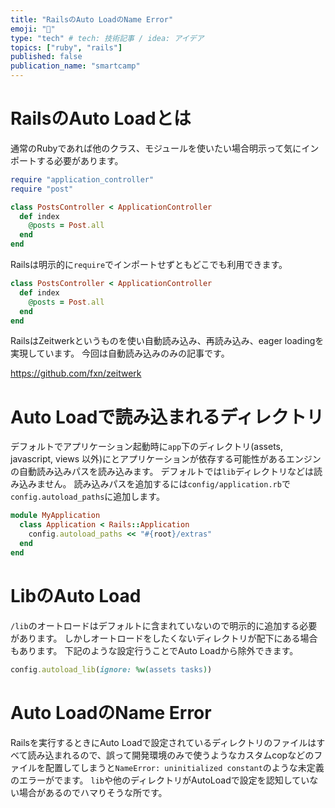 ```yaml
---
title: "RailsのAuto LoadのName Error"
emoji: "🐙"
type: "tech" # tech: 技術記事 / idea: アイデア
topics: ["ruby", "rails"]
published: false
publication_name: "smartcamp"
---
```


# RailsのAuto Loadとは

通常のRubyであれば他のクラス、モジュールを使いたい場合明示って気にインポートする必要があります。

```ruby
require "application_controller"
require "post"

class PostsController < ApplicationController
  def index
    @posts = Post.all
  end
end
```

Railsは明示的に`require`でインポートせずともどこでも利用できます。

```ruby
class PostsController < ApplicationController
  def index
    @posts = Post.all
  end
end
```

RailsはZeitwerkというものを使い自動読み込み、再読み込み、eager loadingを実現しています。
今回は自動読み込みのみの記事です。

https://github.com/fxn/zeitwerk

# Auto Loadで読み込まれるディレクトリ
デフォルトでアプリケーション起動時に`app`下のディレクトリ(assets, javascript, views 以外)にとアプリケーションが依存する可能性があるエンジンの自動読み込みパスを読み込みます。
デフォルトでは`lib`ディレクトリなどは読み込みません。
読み込みパスを追加するには`config/application.rb`で`config.autoload_paths`に追加します。

```ruby
module MyApplication
  class Application < Rails::Application
    config.autoload_paths << "#{root}/extras"
  end
end
```

# LibのAuto Load
`/lib`のオートロードはデフォルトに含まれていないので明示的に追加する必要があります。
しかしオートロードをしたくないディレクトリが配下にある場合もあります。
下記のような設定行うことでAuto Loadから除外できます。
```ruby
config.autoload_lib(ignore: %w(assets tasks))
```

# Auto LoadのName Error
Railsを実行するときにAuto Loadで設定されているディレクトリのファイルはすべて読み込まれるので、誤って開発環境のみで使うようなカスタムcopなどのファイルを配置してしまうと`NameError: uninitialized constant`のような未定義のエラーがでます。
`lib`や他のディレクトリがAutoLoadで設定を認知していない場合があるのでハマりそうな所です。